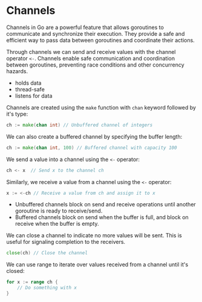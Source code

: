 # Channels

Channels in Go are a powerful feature that allows goroutines to communicate and synchronize their execution. They provide a safe and efficient way to pass data between goroutines and coordinate their actions.

Through channels we can send and receive values with the channel operator `<-`. Channels enable safe communication and coordination between goroutines, preventing race conditions and other concurrency hazards.

- holds data
- thread-safe
- listens for data

Channels are created using the `make` function with `chan` keyword followed by it's type:

```go
ch := make(chan int) // Unbuffered channel of integers
```

We can also create a buffered channel by specifying the buffer length:

```go
ch := make(chan int, 100) // Buffered channel with capacity 100
```

We send a value into a channel using the `<-` operator:

```go
ch <- x  // Send x to the channel ch
```

Similarly, we receive a value from a channel using the `<-` operator:

```go
x := <-ch // Receive a value from ch and assign it to x
```

- Unbuffered channels block on send and receive operations until another goroutine is ready to receive/send.
- Buffered channels block on send when the buffer is full, and block on receive when the buffer is empty.

We can close a channel to indicate no more values will be sent. This is useful for signaling completion to the receivers.

```go
close(ch) // Close the channel
```

We can use range to iterate over values received from a channel until it's closed:

```go
for x := range ch {
    // Do something with x
}
```
